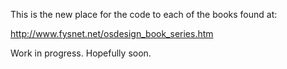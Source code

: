 This is the new place for the code to each of the books found at:
  
  http://www.fysnet.net/osdesign_book_series.htm
  
Work in progress.  Hopefully soon.
